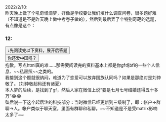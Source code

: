 2022/2/10:  <br>
昨天晚上做了个吼奇怪滴梦，好像是学校要让我们填什么调查问卷，很多题好难（不知道是不是昨天晚上做中考卷子做的），然后到最后弄了个特别奇葩的选题，有点像是这个： <br>  
<h3>12:</h3>
<button type="button">↓先阅读完以下资料，展开后答题</button><br>
<button type="button">你还爱中国吗？</button> <br>  
抱歉，写点html真的难......那需要阅读完的资料基本上都是你gf或bf的一些个人信息、~~私房照~~之类的。 <br>  
我接到这个题就很纳闷，难道为了恋爱可以放弃国族认同吗？如果是那绝对是刘仲敬了。（刘仲敬起码还有诸夏） <br>  
本人梦的后续，是找到了gf，然后人家在微信上说“要是七月七号结婚还得五十多万”😂😂 <br>  
坠后说一下这个起居注的科技部分：当时微信已经更新到三级制了，即：帐户→群聊→人。帐户类似于聊天室，里面有群聊和私聊，~~不知道是不是受matrix影响太多了~~